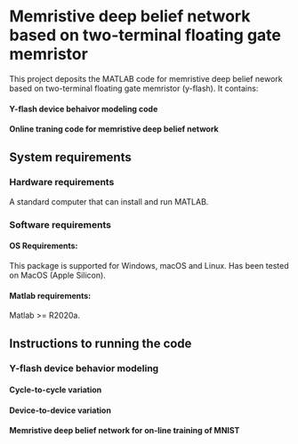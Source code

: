 # Memristive deep belief network based on two-terminal floating gate memristor

This project deposits the MATLAB code for memristive deep belief nework based on two-terminal floating gate memristor (y-flash).
It contains:
#### Y-flash device behaivor modeling code
#### Online traning code for memristive deep belief network


## System requirements
### Hardware requirements
A standard computer that can install and run MATLAB.
### Software requirements
#### OS Requirements:
This package is supported for Windows, macOS and Linux.
Has been tested on MacOS (Apple Silicon).

#### Matlab requirements:
Matlab >= R2020a.

## Instructions to running the code

### Y-flash device behavior modeling
#### Cycle-to-cycle variation

#### Device-to-device variation

#### Memristive deep belief network for on-line training of MNIST



